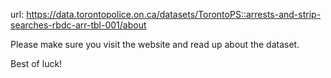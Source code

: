 url: https://data.torontopolice.on.ca/datasets/TorontoPS::arrests-and-strip-searches-rbdc-arr-tbl-001/about

Please make sure you visit the website and read up about the dataset.

Best of luck! 